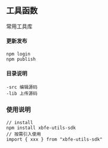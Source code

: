 
## 工具函数
常用工具库
#### 更新发布
```
npm login
npm publish
```

#### 目录说明
```
-src 编辑源码
-lib 上传源码
```

### 使用说明
```
// install
npm install xbfe-utils-sdk
// 按需引入使用
import { xxx } from "xbfe-utils-sdk"
```